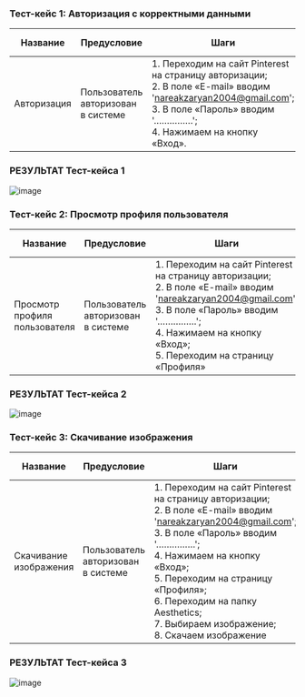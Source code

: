 ### Тест-кейс 1: Авторизация с корректными данными

| Название              | Предусловие                              | Шаги                            | Ожидаемый результат                           |
|-----------------------|------------------------------------------|---------------------------------|----------------------------------------------|
| Авторизация           | Пользователь авторизован в системе      | 1.	Переходим на сайт Pinterest на страницу авторизации; <br> 2.	В поле «E-mail» вводим 'nareakzaryan2004@gmail.com'; <br> 3.	В поле «Пароль» вводим '……………'; <br> 4.	Нажимаем на кнопку «Вход». | Пользователя переносит на главную страницу сайта Pinterest   |

### РЕЗУЛЬТАТ Тест-кейса 1
![image](https://github.com/narekazaryan/Selenium-WebDriver/assets/130854101/b29dce17-47c1-42c9-8884-6ab4d77f10b1)


### Тест-кейс 2: Просмотр профиля пользователя

| Название              | Предусловие                              | Шаги                            | Ожидаемый результат                           |
|-----------------------|------------------------------------------|---------------------------------|----------------------------------------------|
| Просмотр профиля пользователя          | Пользователь авторизован в системе      | 1.	Переходим на сайт Pinterest на страницу авторизации; <br> 2.	В поле «E-mail» вводим 'nareakzaryan2004@gmail.com'; <br> 3.	В поле «Пароль» вводим '……………'; <br> 4.	Нажимаем на кнопку «Вход»; <br> 5. Переходим на страницу «Профиля»| Пользователя переносит на страницу профиля   |

### РЕЗУЛЬТАТ Тест-кейса 2
![image](https://github.com/narekazaryan/Selenium-WebDriver/assets/130854101/f021b982-d649-4062-8793-bd7bf07641ec)

### Тест-кейс 3: Скачивание изображения

| Название              | Предусловие                              | Шаги                            | Ожидаемый результат                           |
|-----------------------|------------------------------------------|---------------------------------|----------------------------------------------|
| Скачивание изображения         | Пользователь авторизован в системе      | 1.	Переходим на сайт Pinterest на страницу авторизации; <br> 2.	В поле «E-mail» вводим 'nareakzaryan2004@gmail.com'; <br> 3.	В поле «Пароль» вводим '……………'; <br> 4.	Нажимаем на кнопку «Вход»; <br> 5. Переходим на страницу «Профиля»; <br> 6. Переходим на папку Аesthetics; <br> 7.  Выбираем изображение; <br>  8. Скачаем изображение | Пользователя переносит на страницу профиля  |

### РЕЗУЛЬТАТ Тест-кейса 3
![image](https://github.com/narekazaryan/Selenium-WebDriver/assets/130854101/34445cfc-a5f5-40aa-bb9d-5e53626aa653)

